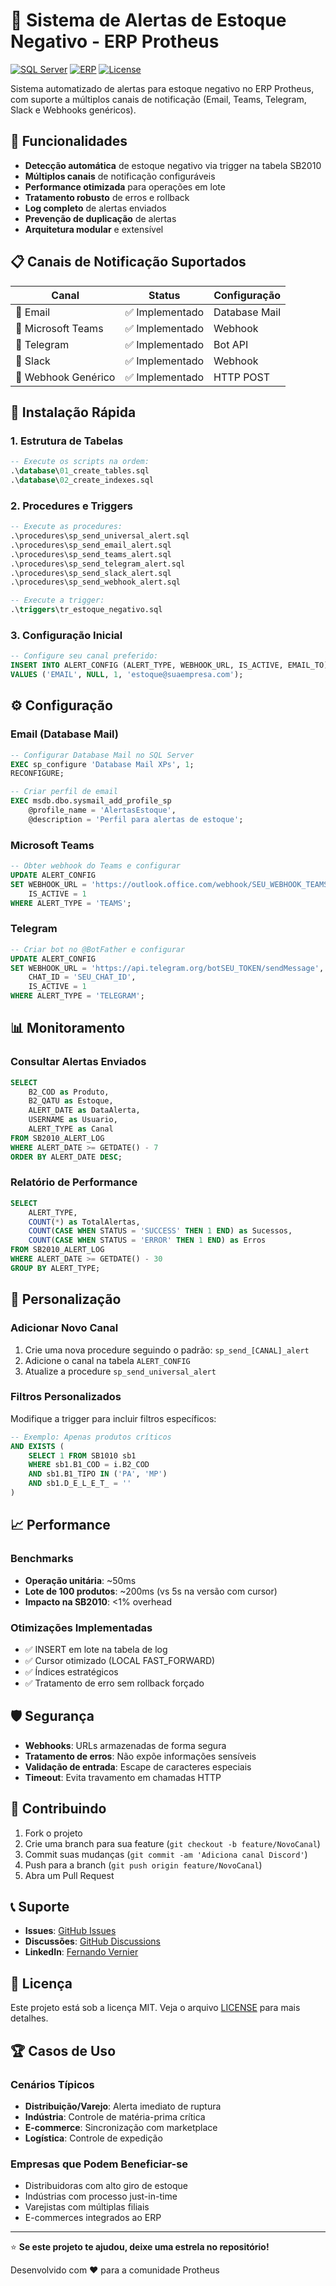 # 🚨 Sistema de Alertas de Estoque Negativo - ERP Protheus

[![SQL Server](https://img.shields.io/badge/SQL%20Server-2016+-blue.svg)](https://www.microsoft.com/sql-server)
[![ERP](https://img.shields.io/badge/ERP-Protheus-green.svg)](https://www.totvs.com/protheus)
[![License](https://img.shields.io/badge/License-MIT-yellow.svg)](LICENSE)

Sistema automatizado de alertas para estoque negativo no ERP Protheus, com suporte a múltiplos canais de notificação (Email, Teams, Telegram, Slack e Webhooks genéricos).

## 🎯 Funcionalidades

- **Detecção automática** de estoque negativo via trigger na tabela SB2010
- **Múltiplos canais** de notificação configuráveis
- **Performance otimizada** para operações em lote
- **Tratamento robusto** de erros e rollback
- **Log completo** de alertas enviados
- **Prevenção de duplicação** de alertas
- **Arquitetura modular** e extensível

## 📋 Canais de Notificação Suportados

| Canal | Status | Configuração |
|-------|--------|--------------|
| 📧 Email | ✅ Implementado | Database Mail |
| 👥 Microsoft Teams | ✅ Implementado | Webhook |
| 📱 Telegram | ✅ Implementado | Bot API |
| 💬 Slack | ✅ Implementado | Webhook |
| 🔗 Webhook Genérico | ✅ Implementado | HTTP POST |

## 🚀 Instalação Rápida

### 1. Estrutura de Tabelas
```sql
-- Execute os scripts na ordem:
.\database\01_create_tables.sql
.\database\02_create_indexes.sql
```

### 2. Procedures e Triggers
```sql
-- Execute as procedures:
.\procedures\sp_send_universal_alert.sql
.\procedures\sp_send_email_alert.sql
.\procedures\sp_send_teams_alert.sql
.\procedures\sp_send_telegram_alert.sql
.\procedures\sp_send_slack_alert.sql
.\procedures\sp_send_webhook_alert.sql

-- Execute a trigger:
.\triggers\tr_estoque_negativo.sql
```

### 3. Configuração Inicial
```sql
-- Configure seu canal preferido:
INSERT INTO ALERT_CONFIG (ALERT_TYPE, WEBHOOK_URL, IS_ACTIVE, EMAIL_TO)
VALUES ('EMAIL', NULL, 1, 'estoque@suaempresa.com');
```

## ⚙️ Configuração

### Email (Database Mail)
```sql
-- Configurar Database Mail no SQL Server
EXEC sp_configure 'Database Mail XPs', 1;
RECONFIGURE;

-- Criar perfil de email
EXEC msdb.dbo.sysmail_add_profile_sp
    @profile_name = 'AlertasEstoque',
    @description = 'Perfil para alertas de estoque';
```

### Microsoft Teams
```sql
-- Obter webhook do Teams e configurar
UPDATE ALERT_CONFIG 
SET WEBHOOK_URL = 'https://outlook.office.com/webhook/SEU_WEBHOOK_TEAMS',
    IS_ACTIVE = 1
WHERE ALERT_TYPE = 'TEAMS';
```

### Telegram
```sql
-- Criar bot no @BotFather e configurar
UPDATE ALERT_CONFIG 
SET WEBHOOK_URL = 'https://api.telegram.org/botSEU_TOKEN/sendMessage',
    CHAT_ID = 'SEU_CHAT_ID',
    IS_ACTIVE = 1
WHERE ALERT_TYPE = 'TELEGRAM';
```

## 📊 Monitoramento

### Consultar Alertas Enviados
```sql
SELECT 
    B2_COD as Produto,
    B2_QATU as Estoque,
    ALERT_DATE as DataAlerta,
    USERNAME as Usuario,
    ALERT_TYPE as Canal
FROM SB2010_ALERT_LOG 
WHERE ALERT_DATE >= GETDATE() - 7
ORDER BY ALERT_DATE DESC;
```

### Relatório de Performance
```sql
SELECT 
    ALERT_TYPE,
    COUNT(*) as TotalAlertas,
    COUNT(CASE WHEN STATUS = 'SUCCESS' THEN 1 END) as Sucessos,
    COUNT(CASE WHEN STATUS = 'ERROR' THEN 1 END) as Erros
FROM SB2010_ALERT_LOG 
WHERE ALERT_DATE >= GETDATE() - 30
GROUP BY ALERT_TYPE;
```

## 🔧 Personalização

### Adicionar Novo Canal
1. Crie uma nova procedure seguindo o padrão: `sp_send_[CANAL]_alert`
2. Adicione o canal na tabela `ALERT_CONFIG`
3. Atualize a procedure `sp_send_universal_alert`

### Filtros Personalizados
Modifique a trigger para incluir filtros específicos:
```sql
-- Exemplo: Apenas produtos críticos
AND EXISTS (
    SELECT 1 FROM SB1010 sb1 
    WHERE sb1.B1_COD = i.B2_COD 
    AND sb1.B1_TIPO IN ('PA', 'MP')
    AND sb1.D_E_L_E_T_ = ''
)
```

## 📈 Performance

### Benchmarks
- **Operação unitária**: ~50ms
- **Lote de 100 produtos**: ~200ms (vs 5s na versão com cursor)
- **Impacto na SB2010**: <1% overhead

### Otimizações Implementadas
- ✅ INSERT em lote na tabela de log
- ✅ Cursor otimizado (LOCAL FAST_FORWARD)
- ✅ Índices estratégicos
- ✅ Tratamento de erro sem rollback forçado

## 🛡️ Segurança

- **Webhooks**: URLs armazenadas de forma segura
- **Tratamento de erros**: Não expõe informações sensíveis
- **Validação de entrada**: Escape de caracteres especiais
- **Timeout**: Evita travamento em chamadas HTTP

## 🤝 Contribuindo

1. Fork o projeto
2. Crie uma branch para sua feature (`git checkout -b feature/NovoCanal`)
3. Commit suas mudanças (`git commit -am 'Adiciona canal Discord'`)
4. Push para a branch (`git push origin feature/NovoCanal`)
5. Abra um Pull Request

## 📞 Suporte

- **Issues**: [GitHub Issues](../../issues)
- **Discussões**: [GitHub Discussions](../../discussions)
- **LinkedIn**: [Fernando Vernier](https://linkedin.com/in/fernando-v-10758522/)

## 📄 Licença

Este projeto está sob a licença MIT. Veja o arquivo [LICENSE](LICENSE) para mais detalhes.

## 🏆 Casos de Uso

### Cenários Típicos
- **Distribuição/Varejo**: Alerta imediato de ruptura
- **Indústria**: Controle de matéria-prima crítica
- **E-commerce**: Sincronização com marketplace
- **Logística**: Controle de expedição

### Empresas que Podem Beneficiar-se
- Distribuidoras com alto giro de estoque
- Indústrias com processo just-in-time
- Varejistas com múltiplas filiais
- E-commerces integrados ao ERP

---

⭐ **Se este projeto te ajudou, deixe uma estrela no repositório!**

Desenvolvido com ❤️ para a comunidade Protheus
